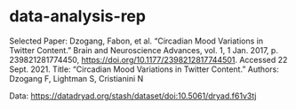 # data-analysis-rep
Selected Paper: Dzogang, Fabon, et al. “Circadian Mood Variations in Twitter Content.” Brain and Neuroscience Advances, vol. 1, 1 Jan. 2017, p. 239821281774450, https://doi.org/10.1177/2398212817744501. Accessed 22 Sept. 2021.
Title: “Circadian Mood Variations in Twitter Content.”
Authors: Dzogang F, Lightman S, Cristianini N

Data: https://datadryad.org/stash/dataset/doi:10.5061/dryad.f61v3tj
